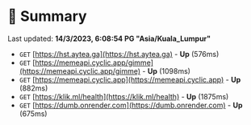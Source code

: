 # 📖 Summary
Last updated: **14/3/2023, 6:08:54 PG "Asia/Kuala_Lumpur"**

- `GET` [https://hst.aytea.ga](https://hst.aytea.ga) - **Up** (576ms)
- `GET` [https://memeapi.cyclic.app/gimme](https://memeapi.cyclic.app/gimme) - **Up** (1098ms)
- `GET` [https://memeapi.cyclic.app](https://memeapi.cyclic.app) - **Up** (882ms)
- `GET` [https://klik.ml/health](https://klik.ml/health) - **Up** (1875ms)
- `GET` [https://dumb.onrender.com](https://dumb.onrender.com) - **Up** (675ms)
